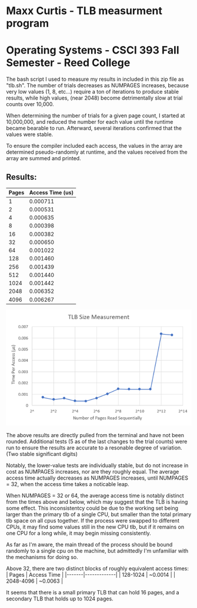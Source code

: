 # Maxx Curtis - TLB measurment program
# Operating Systems - CSCI 393 Fall Semester - Reed College

The bash script I used to measure my results in included in this zip
file as "tlb.sh".
The number of trials decreases as NUMPAGES increases, because very 
low values (1, 8, etc...) require a ton of iterations to produce 
stable results, while high values, (near 2048) become detrimentally
slow at trial counts over 10,000.

When determining the number of trials for a given page count, I
started at 10,000,000, and reduced the number for each value
until the runtime became bearable to run. Afterward, several
iterations confirmed that the values were stable.

To ensure the compiler included each access, the values in the
array are determined pseudo-randomly at runtime, and the values
received from the array are summed and printed.



## Results:
| Pages | Access Time (us) |
|--------|-------------------|
| 1 | 0.000711 |
| 2 | 0.000531 |
| 4 | 0.000635 |
| 8 | 0.000398 |
| 16 | 0.000382 |
| 32 | 0.000650 |
| 64 | 0.001022 |
| 128 | 0.001460 |
| 256 | 0.001439 |
| 512 | 0.001440 |
| 1024 | 0.001442 |
| 2048 | 0.006352 |
| 4096 | 0.006267 |

![](tlb.png)


The above results are directly pulled from the terminal and have 
not been rounded. Additional tests (5 as of the last changes to 
the trial counts) were run to ensure the results are accurate to 
a resonable degree of variation.
(Two stable significant digits)

Notably, the lower-value tests are individually stable, but do not
increase in cost as NUMPAGES increases, nor are they roughly equal.
The average access time actually decreases as NUMPAGES increases,
until NUMPAGES = 32, when the access time takes a noticable leap.

When NUMPAGES = 32 or 64, the average access time is notably distinct
from the times above and below, which may suggest that the TLB
is having some effect. This inconsistentcy could be due to the working
set being larger than the primary tlb of a single CPU, but smaller than
the total primary tlb space on all cpus together. If the process were
swapped to different CPUs, it may find some values still in the new CPU
tlb, but if it remains on one CPU for a long while, it may begin 
missing consistently.

As far as I'm aware, the main thread of the process should be bound
randomly to a single cpu on the machine, but admittedly I'm unfamiliar
with the mechanisms for doing so.

Above 32, there are two distinct blocks of roughly equivalent
access times:
| Pages | Access Time |
|-------|-------------|
| 128-1024 |  ~0.0014 |
| 2048-4096 | ~0.0063 |

It seems that there is a small primary TLB that can hold 16 pages,
and a secondary TLB that holds up to 1024 pages.
